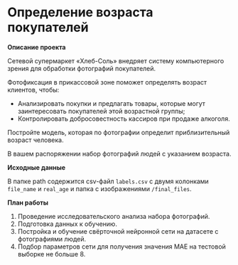 # Определение возраста покупателей
**Описание проекта**

Сетевой супермаркет «Хлеб-Соль» внедряет систему компьютерного зрения для обработки фотографий покупателей. 

Фотофиксация в прикассовой зоне поможет определять возраст клиентов, чтобы:
- Анализировать покупки и предлагать товары, которые могут заинтересовать покупателей этой возрастной группы;
- Контролировать добросовестность кассиров при продаже алкоголя.

Постройте модель, которая по фотографии определит приблизительный возраст человека.

В вашем распоряжении набор фотографий людей с указанием возраста.

**Исходные данные**

В папке path содержится csv-файл `labels.csv` с двумя колонками `file_name` и `real_age` и папка с изображениями `/final_files`.

**План работы**

1. Проведение исследовательского анализа набора фотографий.
2. Подготовка данных к обучению.
3. Постройка и обучение свёрточной нейронной сети на датасете с фотографиями людей. 
4. Подбор параметров сети для получения значения MAE на тестовой выборке не больше 8.
